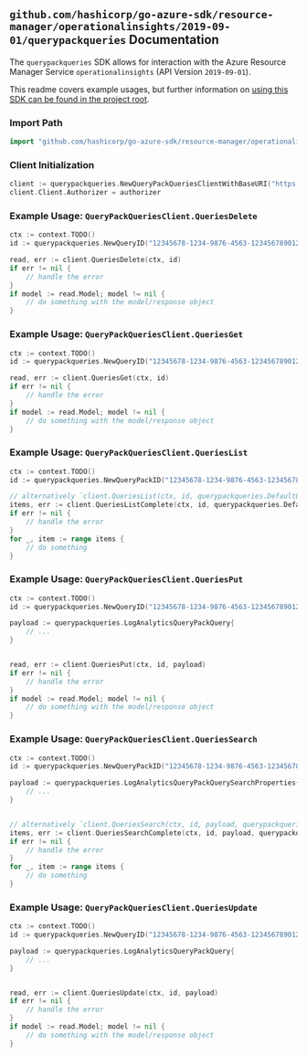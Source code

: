 
## `github.com/hashicorp/go-azure-sdk/resource-manager/operationalinsights/2019-09-01/querypackqueries` Documentation

The `querypackqueries` SDK allows for interaction with the Azure Resource Manager Service `operationalinsights` (API Version `2019-09-01`).

This readme covers example usages, but further information on [using this SDK can be found in the project root](https://github.com/hashicorp/go-azure-sdk/tree/main/docs).

### Import Path

```go
import "github.com/hashicorp/go-azure-sdk/resource-manager/operationalinsights/2019-09-01/querypackqueries"
```


### Client Initialization

```go
client := querypackqueries.NewQueryPackQueriesClientWithBaseURI("https://management.azure.com")
client.Client.Authorizer = authorizer
```


### Example Usage: `QueryPackQueriesClient.QueriesDelete`

```go
ctx := context.TODO()
id := querypackqueries.NewQueryID("12345678-1234-9876-4563-123456789012", "example-resource-group", "queryPackValue", "idValue")

read, err := client.QueriesDelete(ctx, id)
if err != nil {
	// handle the error
}
if model := read.Model; model != nil {
	// do something with the model/response object
}
```


### Example Usage: `QueryPackQueriesClient.QueriesGet`

```go
ctx := context.TODO()
id := querypackqueries.NewQueryID("12345678-1234-9876-4563-123456789012", "example-resource-group", "queryPackValue", "idValue")

read, err := client.QueriesGet(ctx, id)
if err != nil {
	// handle the error
}
if model := read.Model; model != nil {
	// do something with the model/response object
}
```


### Example Usage: `QueryPackQueriesClient.QueriesList`

```go
ctx := context.TODO()
id := querypackqueries.NewQueryPackID("12345678-1234-9876-4563-123456789012", "example-resource-group", "queryPackValue")

// alternatively `client.QueriesList(ctx, id, querypackqueries.DefaultQueriesListOperationOptions())` can be used to do batched pagination
items, err := client.QueriesListComplete(ctx, id, querypackqueries.DefaultQueriesListOperationOptions())
if err != nil {
	// handle the error
}
for _, item := range items {
	// do something
}
```


### Example Usage: `QueryPackQueriesClient.QueriesPut`

```go
ctx := context.TODO()
id := querypackqueries.NewQueryID("12345678-1234-9876-4563-123456789012", "example-resource-group", "queryPackValue", "idValue")

payload := querypackqueries.LogAnalyticsQueryPackQuery{
	// ...
}


read, err := client.QueriesPut(ctx, id, payload)
if err != nil {
	// handle the error
}
if model := read.Model; model != nil {
	// do something with the model/response object
}
```


### Example Usage: `QueryPackQueriesClient.QueriesSearch`

```go
ctx := context.TODO()
id := querypackqueries.NewQueryPackID("12345678-1234-9876-4563-123456789012", "example-resource-group", "queryPackValue")

payload := querypackqueries.LogAnalyticsQueryPackQuerySearchProperties{
	// ...
}


// alternatively `client.QueriesSearch(ctx, id, payload, querypackqueries.DefaultQueriesSearchOperationOptions())` can be used to do batched pagination
items, err := client.QueriesSearchComplete(ctx, id, payload, querypackqueries.DefaultQueriesSearchOperationOptions())
if err != nil {
	// handle the error
}
for _, item := range items {
	// do something
}
```


### Example Usage: `QueryPackQueriesClient.QueriesUpdate`

```go
ctx := context.TODO()
id := querypackqueries.NewQueryID("12345678-1234-9876-4563-123456789012", "example-resource-group", "queryPackValue", "idValue")

payload := querypackqueries.LogAnalyticsQueryPackQuery{
	// ...
}


read, err := client.QueriesUpdate(ctx, id, payload)
if err != nil {
	// handle the error
}
if model := read.Model; model != nil {
	// do something with the model/response object
}
```
